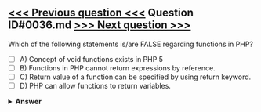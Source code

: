 [<<< Previous question <<<](0035.md)   Question ID#0036.md   [>>> Next question >>>](0037.md)
---

Which of the following statements is/are FALSE regarding functions in PHP?

- [ ] A) Concept of void functions exists in PHP 5
- [ ] B) Functions in PHP cannot return expressions by reference.
- [ ] C) Return value of a function can be specified by using return keyword.
- [ ] D) PHP can allow functions to return variables.

<details><summary><b>Answer</b></summary>
<p>
  Answer: <strong>A</strong>
</p>
</details>
